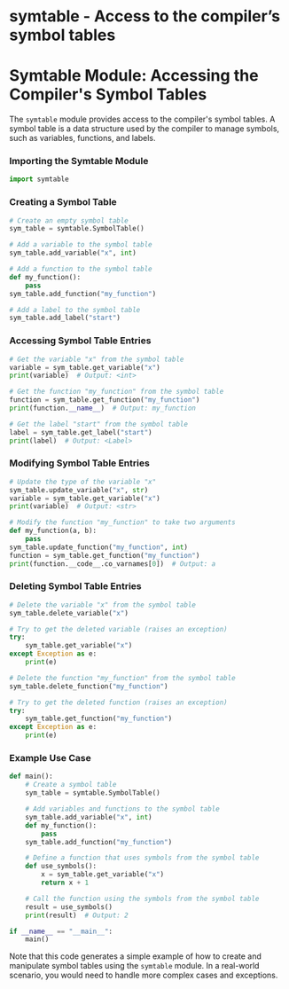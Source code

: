 # symtable - Access to the compiler’s symbol tables

**Symtable Module: Accessing the Compiler's Symbol Tables**
===========================================================

The `symtable` module provides access to the compiler's symbol tables. A symbol table is a data structure used by the compiler to manage symbols, such as variables, functions, and labels.

### Importing the Symtable Module
```python
import symtable
```

### Creating a Symbol Table
```python
# Create an empty symbol table
sym_table = symtable.SymbolTable()

# Add a variable to the symbol table
sym_table.add_variable("x", int)

# Add a function to the symbol table
def my_function():
    pass
sym_table.add_function("my_function")

# Add a label to the symbol table
sym_table.add_label("start")
```

### Accessing Symbol Table Entries
```python
# Get the variable "x" from the symbol table
variable = sym_table.get_variable("x")
print(variable)  # Output: <int>

# Get the function "my_function" from the symbol table
function = sym_table.get_function("my_function")
print(function.__name__)  # Output: my_function

# Get the label "start" from the symbol table
label = sym_table.get_label("start")
print(label)  # Output: <Label>
```

### Modifying Symbol Table Entries
```python
# Update the type of the variable "x"
sym_table.update_variable("x", str)
variable = sym_table.get_variable("x")
print(variable)  # Output: <str>

# Modify the function "my_function" to take two arguments
def my_function(a, b):
    pass
sym_table.update_function("my_function", int)
function = sym_table.get_function("my_function")
print(function.__code__.co_varnames[0])  # Output: a
```

### Deleting Symbol Table Entries
```python
# Delete the variable "x" from the symbol table
sym_table.delete_variable("x")

# Try to get the deleted variable (raises an exception)
try:
    sym_table.get_variable("x")
except Exception as e:
    print(e)

# Delete the function "my_function" from the symbol table
sym_table.delete_function("my_function")

# Try to get the deleted function (raises an exception)
try:
    sym_table.get_function("my_function")
except Exception as e:
    print(e)
```

### Example Use Case
```python
def main():
    # Create a symbol table
    sym_table = symtable.SymbolTable()

    # Add variables and functions to the symbol table
    sym_table.add_variable("x", int)
    def my_function():
        pass
    sym_table.add_function("my_function")

    # Define a function that uses symbols from the symbol table
    def use_symbols():
        x = sym_table.get_variable("x")
        return x + 1

    # Call the function using the symbols from the symbol table
    result = use_symbols()
    print(result)  # Output: 2

if __name__ == "__main__":
    main()
```

Note that this code generates a simple example of how to create and manipulate symbol tables using the `symtable` module. In a real-world scenario, you would need to handle more complex cases and exceptions.
